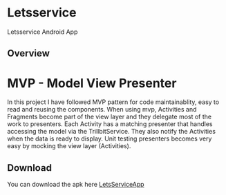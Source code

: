 # Letsservice
Letsservice Android App

## Overview
# MVP - Model View Presenter
In this project I have followed MVP pattern for code maintainablity, easy to read and reusing the components. When using mvp, Activities and Fragments become part of the view layer and they delegate most of the work to presenters. Each Activity has a matching presenter that handles accessing the model via the TrillbitService. They also notify the Activities when the data is ready to display. Unit testing presenters becomes very easy by mocking the view layer (Activities).


## Download
You can download the apk here [LetsServiceApp](../../raw/master/app/app-debug.apk)